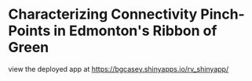 #  Characterizing Connectivity Pinch-Points in Edmonton's Ribbon of Green


view the deployed app at https://bgcasey.shinyapps.io/rv_shinyapp/
